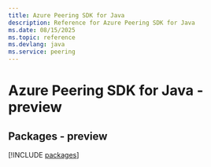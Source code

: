 ```yaml
---
title: Azure Peering SDK for Java
description: Reference for Azure Peering SDK for Java
ms.date: 08/15/2025
ms.topic: reference
ms.devlang: java
ms.service: peering
---
```

# Azure Peering SDK for Java - preview
## Packages - preview
[!INCLUDE [packages](peering-index.md)]
